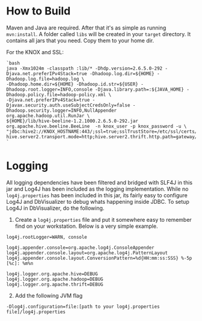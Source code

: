 # How to Build
Maven and Java are required. After that it's as simple as running `mvn:install`.  A folder called `libs` will be created in your `target` directory. It contains all jars that you need. Copy them to your home dir.

For the KNOX and SSL:

    `bash
    java -Xmx1024m -classpath :lib/* -Dhdp.version=2.6.5.0-292 -Djava.net.preferIPv4Stack=true -Dhadoop.log.dir=${HOME} -Dhadoop.log.file=hadoop.log \
    -Dhadoop.home.dir=${HOME} -Dhadoop.id.str=${USER} -Dhadoop.root.logger=INFO,console -Djava.library.path=:${JAVA_HOME} -Dhadoop.policy.file=hadoop-policy.xml \
    -Djava.net.preferIPv4Stack=true -Djavax.security.auth.useSubjectCredsOnly=false -Dhadoop.security.logger=INFO,NullAppender org.apache.hadoop.util.RunJar \
    ${HOME}/lib/hive-beeline-1.2.1000.2.6.5.0-292.jar org.apache.hive.beeline.BeeLine  -n knox_user -p knox_password -u \
    "jdbc:hive2://KNOX_HOSTNAME:443/;ssl=true;sslTrustStore=/etc/ssl/certs/java/cacerts;trustStorePassword=changeit?hive.server2.transport.mode=http;hive.server2.thrift.http.path=gateway/default/hive"
    `

# Logging
All logging dependencies have been filtered and bridged with SLF4J in this jar and Log4J has been included as the logging implementation.  While no `log4j.properties` has been included in this jar, its fairly easy to configure Log4J and DbVisualizer to debug whats happening inside JDBC.  To setup Log4J in DbVisualizer, do the following.

1. Create a `log4j.properties` file and put it somewhere easy to remember find on your workstation.  Below is a very simple example.

```log4j
log4j.rootLogger=WARN, console

log4j.appender.console=org.apache.log4j.ConsoleAppender
log4j.appender.console.layout=org.apache.log4j.PatternLayout
log4j.appender.console.layout.ConversionPattern=%d{HH:mm:ss:SSS} %-5p [%c]: %m%n

log4j.logger.org.apache.hive=DEBUG
log4j.logger.org.apache.hadoop=DEBUG
log4j.logger.org.apache.thrift=DEBUG
```

2. Add the following JVM flag

```dosini
-Dlog4j.configuration=file:[path to your log4j.properties file]/log4j.properties
```

